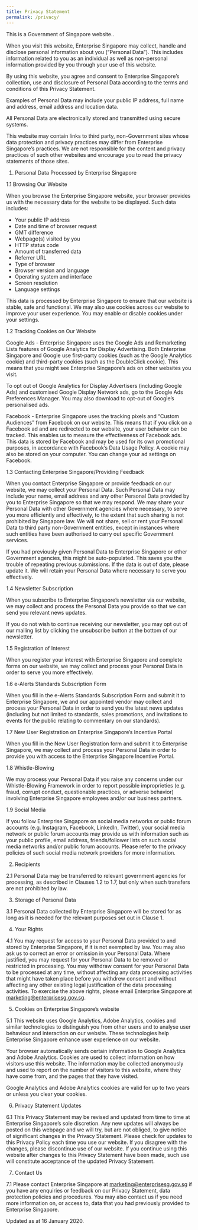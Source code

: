 ```yaml
---
title: Privacy Statement
permalink: /privacy/
---
```

This is a Government of Singapore website..

When you visit this website, Enterprise Singapore may collect, handle and disclose personal information about you (“Personal Data”). This includes information related to you as an individual  as well as non-personal information provided by you through your use of this website.

By using this website, you agree and consent to Enterprise Singapore’s collection, use and disclosure of Personal Data according to the terms and conditions of this Privacy Statement. 

Examples of Personal Data may include your public IP address, full name and address, email address and location data.

All Personal Data are electronically stored and transmitted using secure systems.

This website may contain links to third party, non-Government sites whose data protection and privacy practices may differ from Enterprise Singapore’s practices. We are not responsible for the content and privacy practices of such other websites and encourage you to read the privacy statements of those sites.

1.	Personal Data Processed by Enterprise Singapore

1.1 Browsing Our Website

When you browse the Enterprise Singapore website, your browser provides us with the necessary data for the website to be displayed. Such data includes:

* Your public IP address
* Date and time of browser request
* GMT difference
* Webpage(s) visited by you
* HTTP status code
* Amount of transferred data
* Referrer URL
* Type of browser
* Browser version and language
* Operating system and interface
* Screen resolution
* Language settings 

This data is processed by Enterprise Singapore to ensure that our website is stable, safe and functional. We may also use cookies across our website to improve your user experience. You may enable or disable cookies under your settings.

1.2 Tracking Cookies on Our Website

Google Ads - Enterprise Singapore uses the Google Ads and Remarketing Lists features of Google Analytics for Display Advertising. Both Enterprise Singapore and Google use first-party cookies (such as the Google Analytics cookie) and third-party cookies (such as the DoubleClick cookie). This means that you might see Enterprise Singapore’s ads on other websites you visit.

To opt out of Google Analytics for Display Advertisers (including Google Ads) and customised Google Display Network ads, go to the Google Ads Preferences Manager. You may also download to opt-out of Google’s personalised ads. 

Facebook - Enterprise Singapore uses the tracking pixels and “Custom Audiences” from Facebook on our website. This means that if you click on a Facebook ad and are redirected to our website, your user behavior can be tracked. This enables us to measure the effectiveness of Facebook ads. This data is stored by Facebook and may be used for its own promotional purposes, in accordance with Facebook’s Data Usage Policy. A cookie may also be stored on your computer. You can change your ad settings on Facebook. 

1.3 Contacting Enterprise Singapore/Providing Feedback

When you contact Enterprise Singapore or provide feedback on our website, we may collect your Personal Data. Such Personal Data may include your name, email address and any other Personal Data provided by you to Enterprise Singapore so that we may respond. We may share your Personal Data with other Government agencies where necessary, to serve you more efficiently and effectively, to the extent that such sharing is not prohibited by Singapore law. We will not share, sell or rent your Personal Data to third party non-Government entities, except in instances where such entities have been authorised to carry out specific Government services.

If you had previously given Personal Data to Enterprise Singapore or other Government agencies, this might be auto-populated. This saves you the trouble of repeating previous submissions. If the data is out of date, please update it. We will retain your Personal Data where necessary to serve you effectively.

1.4 Newsletter Subscription

When you subscribe to Enterprise Singapore’s newsletter via our website, we may collect and process the Personal Data you provide so that we can send you relevant news updates.

If you do not wish to continue receiving our newsletter, you may opt out of our mailing list by clicking the unsubscribe button at the bottom of our newsletter.

1.5 Registration of Interest

When you register your interest with Enterprise Singapore and complete forms on our website, we may collect and process your Personal Data in order to serve you more effectively.

1.6 e-Alerts Standards Subscription Form

When you fill in the e-Alerts Standards Subscription Form and submit it to Enterprise Singapore, we and our appointed vendor may collect and process your Personal Data in order to send you the latest news updates (including but not limited to standards, sales promotions, and invitations to events for the public relating to commentary on our standards).  

1.7 New User Registration on Enterprise Singapore’s Incentive Portal

When you fill in the New User Registration form and submit it to Enterprise Singapore, we may collect and process your Personal Data in order to provide you with access to the Enterprise Singapore Incentive Portal. 

1.8 Whistle-Blowing

We may process your Personal Data if you raise any concerns under our Whistle-Blowing Framework in order to report possible improprieties (e.g. fraud, corrupt conduct, questionable practices, or adverse behavior) involving Enterprise Singapore employees and/or our business partners.  

1.9 Social Media

If you follow Enterprise Singapore on social media networks or public forum accounts (e.g. Instagram, Facebook, LinkedIn, Twitter), your social media network or public forum accounts may provide us with information such as your public profile, email address, friends/follower lists on such social media networks and/or public forum accounts. Please refer to the privacy policies of such social media network providers for more information. 

2.	Recipients

2.1	Personal Data may be transferred to relevant government agencies for processing, as described in Clauses 1.2 to 1.7, but only when such transfers are not prohibited by law. 

3.	Storage of Personal Data

3.1	Personal Data collected by Enterprise Singapore will be stored for as long as it is needed for the relevant purposes set out in Clause 1.  

4.	Your Rights

4.1	You may request for access to your Personal Data provided to and stored by Enterprise Singapore, if it is not exempted by law. You may also ask us to correct an error or omission in your Personal Data. Where justified, you may request for your Personal Data to be removed or restricted in processing. You may withdraw consent for your Personal Data to be processed at any time, without affecting any data processing activities that might have taken place before you withdrew consent and without affecting any other existing legal justification of the data processing activities. To exercise the above rights, please email Enterprise Singapore at marketing@enterprisesg.gov.sg.

5.	Cookies on Enterprise Singapore’s website

5.1	This website uses Google Analytics, Adobe Analytics, cookies and similar technologies to distinguish you from other users and to analyse user behaviour and interaction on our website. These technologies help Enterprise Singapore enhance user experience on our website.

Your browser automatically sends certain information to Google Analytics and Adobe Analytics. Cookies are used to collect information on how visitors use this website. The information may be collected anonymously and used to report on the number of visitors to this website, where they have come from, and the pages that they have visited. 

Google Analytics and Adobe Analytics cookies are valid for up to two years or unless you clear your cookies. 

6.	Privacy Statement Updates

6.1	This Privacy Statement may be revised and updated from time to time at Enterprise Singapore’s sole discretion. Any new updates will always be posted on this webpage and we will try, but are not obliged, to give notice of significant changes in the Privacy Statement. Please check for updates to this Privacy Policy each time you use our website. If you disagree with the changes, please discontinue use of our website. If you continue using this website after changes to this Privacy Statement have been made, such use will constitute acceptance of the updated Privacy Statement. 

7.	Contact Us

7.1	Please contact Enterprise Singapore at marketing@enterprisesg.gov.sg if you have any enquiries or feedback on our Privacy Statement, data protection policies and procedures. You may also contact us if you need more information on, or access to, data that you had previously provided to Enterprise Singapore.

 

Updated as at 16 January 2020.